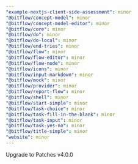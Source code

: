 ```yaml
---
"example-nextjs-client-side-assessment": minor
"@bitflow/concept-model": minor
"@bitflow/concept-model-editor": minor
"@bitflow/core": minor
"@bitflow/do": minor
"@bitflow/do-local": minor
"@bitflow/end-tries": minor
"@bitflow/flow": minor
"@bitflow/flow-editor": minor
"@bitflow/flow-node": minor
"@bitflow/icons": minor
"@bitflow/input-markdown": minor
"@bitflow/mock": minor
"@bitflow/provider": minor
"@bitflow/report-flow": minor
"@bitflow/shell": minor
"@bitflow/start-simple": minor
"@bitflow/task-choice": minor
"@bitflow/task-fill-in-the-blank": minor
"@bitflow/task-input": minor
"@bitflow/task-yes-no": minor
"@bitflow/title-simple": minor
"website": minor
---
```


Upgrade to Patches v4.0.0
